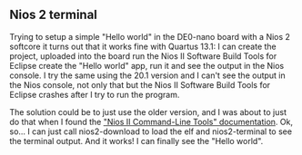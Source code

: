 ## Nios 2 terminal
Trying to setup a simple "Hello world" in the DE0-nano board with a Nios 2 softcore it turns out that it works fine with
Quartus 13.1: I can create the project, uploaded into the board run the Nios II Software Build Tools for Eclipse create
the "Hello world" app, run it and see the output in the Nios console. I try the same using the 20.1 version and I can't
see the output in the Nios console, not only that but the Nios II Software Build Tools for Eclipse crashes after I try to
run the program.

The solution could be to just use the older version, and I was about to just do that when I found the ["Nios II
Command-Line Tools" documentation](!https://www.intel.com/content/dam/www/programmable/us/en/pdfs/literature/hb/nios2/edh_ed51004.pdf).
Ok, so... I can just call nios2-download to load the elf and nios2-terminal to see the terminal output. And it works!
I can finally see the "Hello world".
